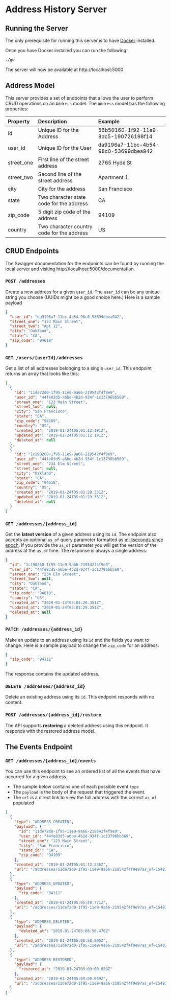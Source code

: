 # Address History Server

## Running the Server

The only prerequisite for running this server is to have [Docker](https://docs.docker.com/install/) installed. 

Once you have Docker installed you can run the following:

```bash
./go
```

The server will now be available at http://localhost:5000

## Address Model

This server provides a set of endpoints that allows the user to perform CRUD operations on an `Address` model. The `Address` model has the following properties:


Property | Description | Example
:--- | :--- | :---
id | Unique ID for the Address  | 56b50160-1f92-11e9-8dc5-190726198f14
user_id | Unique ID for the User | da9196a7-11bc-4b54-98c0-53699dbea942
street_one | First line of the street address | 2765 Hyde St
street_two | Second line of the street address| Apartment 1
city | City for the address| San Francisco
state | Two character state code for the address | CA
zip_code | 5 digit zip code of the address | 94109
country | Two character country code for the address | US

## CRUD Endpoints

The Swagger documentation for the endpoints can be found by running the local server and visiting http://localhost:5000/documentation.

### `POST /addresses`

Create a new address for a given `user_id`. The `user_id` can be any unique string you choose (UUIDs might be a good choice here.) Here is a sample payload

```json
{
  "user_id": "da9196a7-11bc-4b54-98c0-53699dbea942",
  "street_one": "123 Main Street",
  "street_two": "Apt 12",
  "city": "Oakland",
  "state": "CA",
  "zip_code": "94618"
}
```

### `GET /users/{userId}/addresses`

Get a list of all addresses belonging to a single `user_id`. This endpoint returns an array that looks like this:

```json
[
  {
    "id": "11de72d0-1f95-11e9-9a66-219542f4f9e9",
    "user_id": "44fe83d5-a6be-4b2d-934f-1c13796bb569",
    "street_one": "123 Main Street",
    "street_two": null,
    "city": "San Francisco",
    "state": "CA",
    "zip_code": "94109",
    "country": "US",
    "created_at": "2019-01-24T05:01:12.191Z",
    "updated_at": "2019-01-24T05:01:12.191Z",
    "deleted_at": null
  },
  {
    "id": "1c190260-1f95-11e9-9a66-219542f4f9e9",
    "user_id": "44fe83d5-a6be-4b2d-934f-1c13796bb569",
    "street_one": "234 Elm Street",
    "street_two": null,
    "city": "Oakland",
    "state": "CA",
    "zip_code": "94618",
    "country": "US",
    "created_at": "2019-01-24T05:01:29.351Z",
    "updated_at": "2019-01-24T05:01:29.351Z",
    "deleted_at": null
  }
]
```

### `GET /addresses/{address_id}`

Get the **latest version** of a given address using its `id`. The endpoint also accepts an optional `as_of` query parameter formatted as [milliseconds since epoch](https://www.epochconverter.com/). If you provide the `as_of` parameter you will get the version of the address at the `as_of` time. The response is always a single address:

```json
{
  "id": "1c190260-1f95-11e9-9a66-219542f4f9e9",
  "user_id": "44fe83d5-a6be-4b2d-934f-1c13796bb569",
  "street_one": "234 Elm Street",
  "street_two": null,
  "city": "Oakland",
  "state": "CA",
  "zip_code": "94618",
  "country": "US",
  "created_at": "2019-01-24T05:01:29.351Z",
  "updated_at": "2019-01-24T05:01:29.351Z",
  "deleted_at": null
}
```

### `PATCH /addresses/{address_id}`

Make an update to an address using its `id` and the fields you want to change. Here is a sample payload to change the `zip_code` for an address:

```json
{
  "zip_code": "94111"
}
```

The response contains the updated address.

### `DELETE /addresses/{address_id}`

Delete an existing address using its `id`. This endpoint responds with no content. 

### `POST /addresses/{address_id}/restore`

The API supports **restoring** a deleted address using this endpoint. It responds with the restored address model.

## The Events Endpoint

### `GET /addresses/{address_id}/events`

You can use this endpoint to see an ordered list of all the events that have occurred for a given address. 

- The sample below contains one of each possible event `type`
- The `payload` is the body of the request that triggered the event. 
- The `url` is a direct link to view the full address with the correct `as_of` populated

```json
[
  {
    "type": "ADDRESS_CREATED",
    "payload": {
      "id": "11de72d0-1f95-11e9-9a66-219542f4f9e9",
      "user_id": "44fe83d5-a6be-4b2d-934f-1c13796bb569",
      "street_one": "123 Main Street",
      "city": "San Francisco",
      "state_id": "CA",
      "zip_code": "94109"
    },
    "created_at": "2019-01-24T05:01:12.236Z",
    "url": "/addresses/11de72d0-1f95-11e9-9a66-219542f4f9e9?as_of=1548306072236"
  },
  {
    "type": "ADDRESS_UPDATED",
    "payload": {
      "zip_code": "94111"
    },
    "created_at": "2019-01-24T05:05:49.771Z",
    "url": "/addresses/11de72d0-1f95-11e9-9a66-219542f4f9e9?as_of=1548306349771"
  },
  {
    "type": "ADDRESS_DELETED",
    "payload": {
      "deleted_at": "2019-01-24T05:08:50.470Z"
    },
    "created_at": "2019-01-24T05:08:50.505Z",
    "url": "/addresses/11de72d0-1f95-11e9-9a66-219542f4f9e9?as_of=1548306530505"
  },
  {
    "type": "ADDRESS_RESTORED",
    "payload": {
      "restored_at": "2019-01-24T05:09:00.050Z"
    },
    "created_at": "2019-01-24T05:09:00.059Z",
    "url": "/addresses/11de72d0-1f95-11e9-9a66-219542f4f9e9?as_of=1548306540059"
  }
]
```
